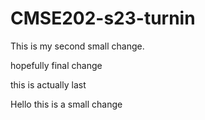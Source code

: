 # CMSE202-s23-turnin

This is my second small change.

hopefully final change

this is actually last


Hello this is a small change
